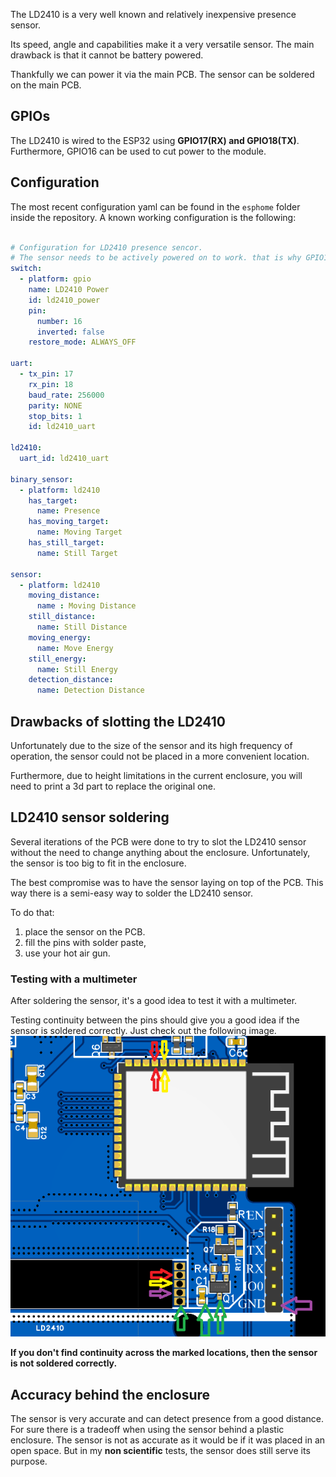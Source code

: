 The LD2410 is a very well known and relatively inexpensive presence sensor.

Its speed, angle and capabilities make it a very versatile sensor. The main drawback is that it cannot be battery powered.
 
Thankfully we can power it via the main PCB. The sensor can be soldered on the main PCB. 

## GPIOs

The LD2410 is wired to the ESP32 using **GPIO17(RX) and GPIO18(TX)**. Furthermore, GPIO16 can be used to cut power to the module.

## Configuration

The most recent configuration yaml can be found in the `esphome` folder inside the repository. A known working configuration is the following:

```yaml

# Configuration for LD2410 presence sencor.
# The sensor needs to be actively powered on to work. that is why GPIO16 is used for.
switch:
  - platform: gpio
    name: LD2410 Power
    id: ld2410_power
    pin:
      number: 16
      inverted: false
    restore_mode: ALWAYS_OFF

uart:
  - tx_pin: 17
    rx_pin: 18
    baud_rate: 256000
    parity: NONE
    stop_bits: 1
    id: ld2410_uart

ld2410:
  uart_id: ld2410_uart

binary_sensor:
  - platform: ld2410
    has_target:
      name: Presence
    has_moving_target:
      name: Moving Target
    has_still_target:
      name: Still Target

sensor:
  - platform: ld2410
    moving_distance:
      name : Moving Distance
    still_distance:
      name: Still Distance
    moving_energy:
      name: Move Energy
    still_energy:
      name: Still Energy
    detection_distance:
      name: Detection Distance

```

## Drawbacks of slotting the LD2410

Unfortunately due to the size of the sensor and its high frequency of operation, the sensor could not be placed in a more convenient location.

Furthermore, due to height limitations in the current enclosure, you will need to print a 3d part to replace the original one.

## LD2410 sensor soldering

Several iterations of the PCB were done to try to slot the LD2410 sensor without the need to change anything about the enclosure. Unfortunately, the sensor is too big to fit in the enclosure.

The best compromise was to have the sensor laying on top of the PCB. This way there is a semi-easy way to solder the LD2410 sensor.

To do that:

1. place the sensor on the PCB.
2. fill the pins with solder paste,
3. use your hot air gun.

### Testing with a multimeter

After soldering the sensor, it's a good idea to test it with a multimeter.

Testing continuity between the pins should give you a good idea if the sensor is soldered correctly. Just check out the following image.
![img.png](../images/ld2410-multimeter-check.png)

**If you don't find continuity across the marked locations, then the sensor is not soldered correctly.**

## Accuracy behind the enclosure

The sensor is very accurate and can detect presence from a good distance.
For sure there is a tradeoff when using the sensor behind a plastic enclosure. The sensor is not as accurate as it would be if it was placed in an open space. But in my **non scientific** tests, the sensor does still serve its purpose.
